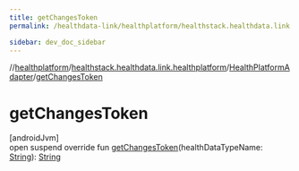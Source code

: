 ```yaml
---
title: getChangesToken
permalink: /healthdata-link/healthplatform/healthstack.healthdata.link.healthplatform/-health-platform-adapter/get-changes-token.html

sidebar: dev_doc_sidebar
---
```

//[healthplatform](../../../healthplatform.html)/[healthstack.healthdata.link.healthplatform](../index.html)/[HealthPlatformAdapter](index.html)/[getChangesToken](get-changes-token.html)



# getChangesToken



[androidJvm]\
open suspend override fun [getChangesToken](get-changes-token.html)(healthDataTypeName: [String](https://kotlinlang.org/api/latest/jvm/stdlib/kotlin/-string/index.html)): [String](https://kotlinlang.org/api/latest/jvm/stdlib/kotlin/-string/index.html)




